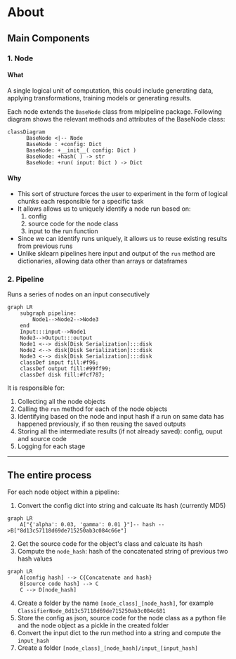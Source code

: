 # About

## Main Components
### 1. Node

#### What
A single logical unit of computation, this could include generating data, applying transformations, training models or generating results. 


Each node extends the `BaseNode` class from mlpipeline package. Following diagram shows the relevant methods and attributes of the BaseNode class:

```mermaid
classDiagram
      BaseNode <|-- Node
      BaseNode : +config: Dict
      BaseNode: +__init__( config: Dict )
      BaseNode: +hash( ) -> str
      BaseNode: +run( input: Dict ) -> Dict
```

#### Why
* This sort of structure forces the user to experiment in the form of logical chunks each responsible for a specific task
* It allows allows us to uniquely identify a node run based on:
    1. config
    2. source code for the node class
    3. input to the run function
* Since we can identify runs uniquely, it allows us to reuse existing results from previous runs
* Unlike sklearn pipelines here input and output of the `run` method are dictionaries, allowing data other than arrays or dataframes


### 2. Pipeline
Runs a series of nodes on an input consecutively
```mermaid
graph LR
    subgraph pipeline:
        Node1-->Node2-->Node3
    end
    Input:::input-->Node1
    Node3-->Output:::output
    Node1 <--> disk[Disk Serialization]:::disk
    Node2 <--> disk[Disk Serialization]:::disk
    Node3 <--> disk[Disk Serialization]:::disk
    classDef input fill:#f96;
    classDef output fill:#99ff99;
    classDef disk fill:#fcf787;
```
It is responsible for:


1. Collecting all the node objects
2. Calling the `run` method for each of the node objects
3. Identifying based on the node and input hash if a run on same data has happened previously, if so then reusing the saved outputs 
4. Storing all the intermediate results (if not already saved): config, ouput and source code 
5. Logging for each stage
---

## The entire process

For each node object within a pipeline:

1. Convert the config dict into string and calcuate its hash (currently MD5)
```mermaid
graph LR
    A["{'alpha': 0.03, 'gamma': 0.01 }"]-- hash -->B["8d13c57118d69de715250ab3c084c66e"]
```
2. Get the source code for the object's class and calcuate its hash
3. Compute the `node_hash`: hash of the concatenated string of previous two hash values
```mermaid
graph LR
    A[config hash] --> C{Concatenate and hash}
    B[source code hash] --> C
    C --> D[node_hash]
```
4. Create a folder by the name `[node_class]_[node_hash]`, for example `ClassifierNode_8d13c57118d69de715250ab3c084c681`
5. Store the config as json, source code for the node class as a python file and the node object as a pickle in the created folder
6. Convert the input dict to the run method into a string and compute the `input_hash`
7. Create a folder `[node_class]_[node_hash]/input_[input_hash]` 